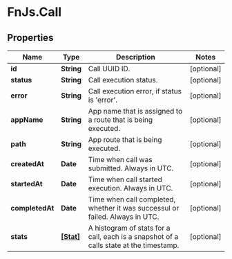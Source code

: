 # FnJs.Call

## Properties
Name | Type | Description | Notes
------------ | ------------- | ------------- | -------------
**id** | **String** | Call UUID ID. | [optional] 
**status** | **String** | Call execution status. | [optional] 
**error** | **String** | Call execution error, if status is &#39;error&#39;. | [optional] 
**appName** | **String** | App name that is assigned to a route that is being executed. | [optional] 
**path** | **String** | App route that is being executed. | [optional] 
**createdAt** | **Date** | Time when call was submitted. Always in UTC. | [optional] 
**startedAt** | **Date** | Time when call started execution. Always in UTC. | [optional] 
**completedAt** | **Date** | Time when call completed, whether it was successul or failed. Always in UTC. | [optional] 
**stats** | [**[Stat]**](Stat.md) | A histogram of stats for a call, each is a snapshot of a calls state at the timestamp. | [optional] 


